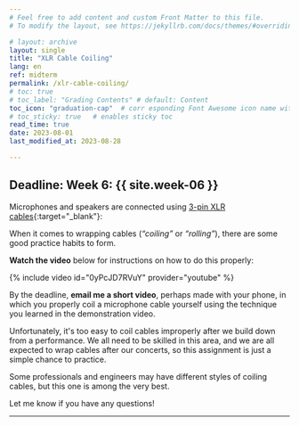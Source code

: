 ```yaml
---
# Feel free to add content and custom Front Matter to this file.
# To modify the layout, see https://jekyllrb.com/docs/themes/#overriding-theme-defaults

# layout: archive   
layout: single   
title: "XLR Cable Coiling"   
lang: en   
ref: midterm    
permalink: /xlr-cable-coiling/   
# toc: true  
# toc_label: "Grading Contents" # default: Content
toc_icon: "graduation-cap"  # corr esponding Font Awesome icon name without the "fa" prefix
# toc_sticky: true   # enables sticky toc  
read_time: true  
date: 2023-08-01  
last_modified_at: 2023-08-28  

---
```


## Deadline: Week 6: {{ site.week-06 }}  

Microphones and speakers are connected using [3-pin XLR cables](https://www.google.com/search?q=xlr+cable&sca_esv=571840155&tbm=isch&sxsrf=AM9HkKl7SE-2oID6ZJbkkx17KCT-LoPdMQ:1696851973303&source=lnms&sa=X&ved=0ahUKEwjd6OqY8uiBAxWbQ_EDHbo7CQUQ0pQJCKIJ&biw=1569&bih=939&dpr=2.2){:target="_blank"}:   

When it comes to wrapping cables (_“coiling”_ or _“rolling”_), there are some good practice habits to form.  

**Watch the video** below for instructions on how to do this properly:  

{% include video id="0yPcJD7RVuY" provider="youtube" %}

By the deadline, **email me a short video**, perhaps made with your phone, in which you properly coil a microphone cable yourself using the technique you learned in the demonstration video.  

Unfortunately, it's too easy to coil cables improperly after we build down from a performance. We all need to be skilled in this area, and we are all expected to wrap cables after our concerts, so this assignment is just a simple chance to practice.   

Some professionals and engineers may have different styles of coiling cables, but this one is among the very best.    

Let me know if you have any questions!  

* * *    
